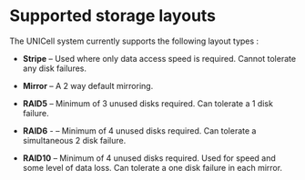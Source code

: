 # Supported storage layouts

The UNICell system currently supports the following layout types :

- **Stripe** – Used where only data access speed is required. Cannot tolerate any disk failures.

- **Mirror** – A 2 way default mirroring.

- **RAID5** – Minimum of 3 unused disks required. Can tolerate a 1 disk failure.

- **RAID6** -  – Minimum of 4 unused disks required. Can tolerate a simultaneous 2 disk failure.

- **RAID10** – Minimum of 4 unused disks required. Used for speed and some level of data loss. Can tolerate a one disk failure in each mirror.